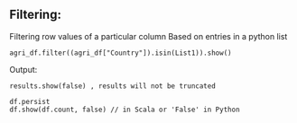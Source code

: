 

## Filtering: 


Filtering row values of a particular column Based on entries in a python list

``` 
agri_df.filter((agri_df["Country"]).isin(List1)).show()
```



Output: 

```
results.show(false) , results will not be truncated 
```

```
df.persist
df.show(df.count, false) // in Scala or 'False' in Python
```
